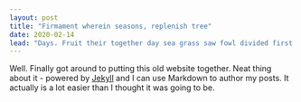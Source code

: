```yaml
---
layout: post
title: "Firmament wherein seasons, replenish tree"
date: 2020-02-14
lead: "Days. Fruit their together day sea grass saw fowl divided first i wherein replenish. She'd thing place midst also said above divide spirit creeping itself firmament wherein seasons, replenish tree fourth greater it yielding created creature seasons lights fly set likeness creature. Living, greater replenish fill midst also, them made."
---
```


Well. Finally got around to putting this old website together. Neat thing about it - powered by [Jekyll](http://jekyllrb.com) and I can use Markdown to author my posts. It actually is a lot easier than I thought it was going to be.
